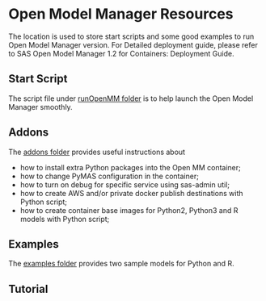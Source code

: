 # Open Model Manager Resources

The location is used to store start scripts and some good examples to run Open Model Manager version.
For Detailed deployment guide, please refer to SAS Open Model Manager 1.2 for Containers: Deployment Guide.

## Start Script
The script file under [runOpenMM folder](runOpenMM/) is to help launch the Open Model Manager smoothly.

## Addons
The [addons folder](addons/) provides useful instructions about
* how to install extra Python packages into the Open MM container;
* how to change PyMAS configuration in the container;
* how to turn on debug for specific service using sas-admin util;
* how to create AWS and/or private docker publish destinations with Python script;
* how to create container base images for Python2, Python3 and R models with Python script;

## Examples
The [examples folder](examples/) provides two sample models for Python and R.  

## Tutorial

